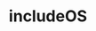 ---
git: https://github.com/includeos
gitter: https://gitter.im/hioa-cs/IncludeOS
logohandle: includeos
sort: includeos
title: includeOS
website: http://www.includeos.org/
wikipedia: https://en.wikipedia.org/wiki/IncludeOS
---